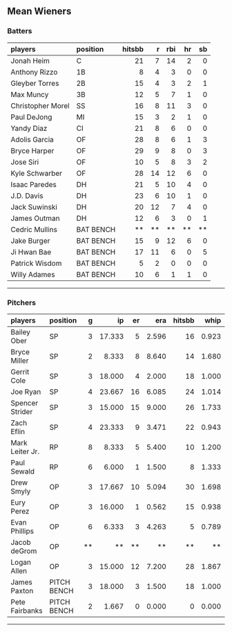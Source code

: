 ## Mean Wieners

### Batters

 
|players           |position  | hitsbb|  r| rbi| hr| sb| 
|:-----------------|:---------|------:|--:|---:|--:|--:| 
|Jonah Heim        |C         |     21|  7|  14|  2|  0| 
|Anthony Rizzo     |1B        |      8|  4|   3|  0|  0| 
|Gleyber Torres    |2B        |     15|  4|   3|  2|  1| 
|Max Muncy         |3B        |     12|  5|   7|  1|  0| 
|Christopher Morel |SS        |     16|  8|  11|  3|  0| 
|Paul DeJong       |MI        |     15|  3|   2|  1|  0| 
|Yandy Diaz        |CI        |     21|  8|   6|  0|  0| 
|Adolis Garcia     |OF        |     28|  8|   6|  1|  3| 
|Bryce Harper      |OF        |     29|  9|   8|  0|  3| 
|Jose Siri         |OF        |     10|  5|   8|  3|  2| 
|Kyle Schwarber    |OF        |     28| 14|  12|  6|  0| 
|Isaac Paredes     |DH        |     21|  5|  10|  4|  0| 
|J.D. Davis        |DH        |     23|  6|  10|  1|  0| 
|Jack Suwinski     |DH        |     20| 12|   7|  4|  0| 
|James Outman      |DH        |     12|  6|   3|  0|  1| 
|Cedric Mullins    |BAT BENCH |     **| **|  **| **| **| 
|Jake Burger       |BAT BENCH |     15|  9|  12|  6|  0| 
|Ji Hwan Bae       |BAT BENCH |     17| 11|   6|  0|  5| 
|Patrick Wisdom    |BAT BENCH |      5|  2|   0|  0|  0| 
|Willy Adames      |BAT BENCH |     10|  6|   1|  1|  0| 


* * *

### Pitchers

 
|players         |position    |  g|     ip| er|   era| hitsbb|  whip| so|  w| sv| 
|:---------------|:-----------|--:|------:|--:|-----:|------:|-----:|--:|--:|--:| 
|Bailey Ober     |SP          |  3| 17.333|  5| 2.596|     16| 0.923| 17|  1|  0| 
|Bryce Miller    |SP          |  2|  8.333|  8| 8.640|     14| 1.680|  8|  1|  0| 
|Gerrit Cole     |SP          |  3| 18.000|  4| 2.000|     18| 1.000| 19|  1|  0| 
|Joe Ryan        |SP          |  4| 23.667| 16| 6.085|     24| 1.014| 21|  0|  0| 
|Spencer Strider |SP          |  3| 15.000| 15| 9.000|     26| 1.733| 21|  2|  0| 
|Zach Eflin      |SP          |  4| 23.333|  9| 3.471|     22| 0.943| 25|  1|  0| 
|Mark Leiter Jr. |RP          |  8|  8.333|  5| 5.400|     10| 1.200| 13|  0|  1| 
|Paul Sewald     |RP          |  6|  6.000|  1| 1.500|      8| 1.333|  9|  0|  2| 
|Drew Smyly      |OP          |  3| 17.667| 10| 5.094|     30| 1.698| 12|  1|  0| 
|Eury Perez      |OP          |  3| 16.000|  1| 0.562|     15| 0.938| 17|  2|  0| 
|Evan Phillips   |OP          |  6|  6.333|  3| 4.263|      5| 0.789|  7|  0|  0| 
|Jacob deGrom    |OP          | **|     **| **|    **|     **|    **| **| **| **| 
|Logan Allen     |OP          |  3| 15.000| 12| 7.200|     28| 1.867| 10|  1|  0| 
|James Paxton    |PITCH BENCH |  3| 18.000|  3| 1.500|     18| 1.000| 25|  1|  0| 
|Pete Fairbanks  |PITCH BENCH |  2|  1.667|  0| 0.000|      0| 0.000|  1|  0|  2| 


* * *


